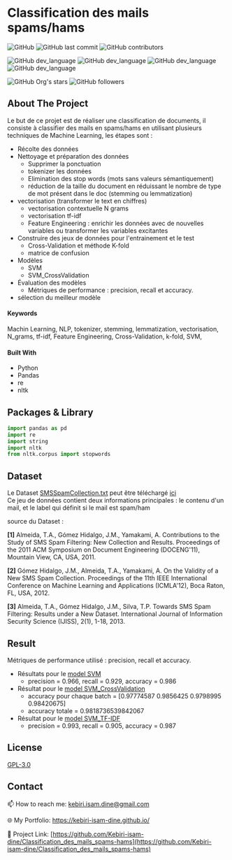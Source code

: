 # Classification des mails spams/hams


![GitHub](https://img.shields.io/github/license/kebiri-isam-dine/Classification_des_mails_spams-hams?color=g&style=for-the-badge)
![GitHub last commit](https://img.shields.io/github/last-commit/kebiri-isam-dine/Classification_des_mails_spams-hams?color=red&style=for-the-badge)
![GitHub contributors](https://img.shields.io/github/contributors/kebiri-isam-dine/Classification_des_mails_spams-hams?color=yellow&style=for-the-badge)


![GitHub dev_language](https://img.shields.io/badge/Python-yellow?style=flat&logo=python&logoColor=white)
![GitHub dev_language](https://img.shields.io/badge/Nltk-blue?style=flat&logo=solidity&logoColor=white)
![GitHub dev_language](https://img.shields.io/badge/Pandas-6aa84f?style=flat&logo=pandas&logoColor=white)
![GitHub dev_language](https://img.shields.io/badge/Scikit--learn-orange?style=flat&logo=scikit-learn&logoColor=white)



![GitHub Org's stars](https://img.shields.io/github/stars/kebiri-isam-dine?style=social)
![GitHub followers](https://img.shields.io/github/followers/kebiri-isam-dine?style=social)

## About The Project

Le but de ce projet est de réaliser une classification de documents, il consiste à classifier des mails en spams/hams en utilisant plusieurs techniques de Machine Learning, les étapes sont :

- Récolte des données
- Nettoyage et préparation des données
  - Supprimer la ponctuation
  - tokenizer les données
  - Elimination des stop words (mots sans valeurs sémantiquement)
  - réduction de la taille du document en réduissant le nombre de type de mot présent dans le doc (stemming ou lemmatization)
- vectorisation (transformer le text en chiffres)
  - vectorisation contextuelle N grams
  - vectorisation tf-idf
  - Feature Engineering : enrichir les données avec de nouvelles variables ou transformer les variables excitantes
- Construire des jeux de données pour l'entrainement et le test
  - Cross-Validation et méthode K-fold
  - matrice de confusion
- Modèles
  - SVM
  - SVM_CrossValidation
- Évaluation des modèles
  - Métriques de performance : precision, recall et accuracy.
- sélection du meilleur modèle

#### Keywords

Machin Learning, NLP, tokenizer, stemming, lemmatization, vectorisation, N_grams, tf-idf, Feature Engineering, Cross-Validation, k-fold, SVM,

#### Built With

* Python
* Pandas
* re
* nltk


## Packages & Library

```python
import pandas as pd
import re
import string
import nltk
from nltk.corpus import stopwords

```

## Dataset

Le Dataset [SMSSpamCollection.txt](Data/SMSSpamCollection.txt) peut être téléchargé [ici](http://dcomp.sor.ufscar.br/talmeida/smspamcollection/)   
Ce jeu de données contient deux informations principales : le contenu d'un mail, et le label qui définit si le mail est spam/ham

source du Dataset :

**[1]** Almeida, T.A., Gómez Hidalgo, J.M., Yamakami, A. Contributions to the Study of SMS Spam Filtering: New Collection and Results.  Proceedings of the 2011 ACM Symposium on Document Engineering (DOCENG'11), Mountain View, CA, USA, 2011.

**[2]** Gómez Hidalgo, J.M., Almeida, T.A., Yamakami, A. On the Validity of a New SMS Spam Collection.  Proceedings of the 11th IEEE International Conference on Machine Learning and Applications (ICMLA'12), Boca Raton, FL, USA, 2012.

**[3]** Almeida, T.A., Gómez Hidalgo, J.M., Silva, T.P.  Towards SMS Spam Filtering: Results under a New Dataset.   International Journal of Information Security Science (IJISS), 2(1), 1-18, 2013.


## Result
Métriques de performance utilisé : precision, recall et accuracy.    
- Résultats pour le [model SVM](SVM_model.ipynb)
  - precision = 0.966, recall = 0.929, accuracy = 0.986
- Résultat pour le [model SVM_CrossValidation](SVM_model.ipynb)
  - accuracy pour chaque batch = [0.97774587 0.9856425  0.9798995  0.98420675]
  - accuracy totale = 0.9818736539842067
- Résultat pour le [model SVM_TF-IDF](SVM_model.ipynb)
  - precision = 0.993, recall = 0.905, accuracy = 0.987


## License

[GPL-3.0](https://choosealicense.com/licenses/gpl-3.0/)

## Contact

📫 How to reach me: kebiri.isam.dine@gmail.com

🌐 My Portfolio: <https://kebiri-isam-dine.github.io/>

🔗 Project Link: [https://github.com/Kebiri-isam-dine/Classification_des_mails_spams-hams](https://github.com/Kebiri-isam-dine/Classification_des_mails_spams-hams)
